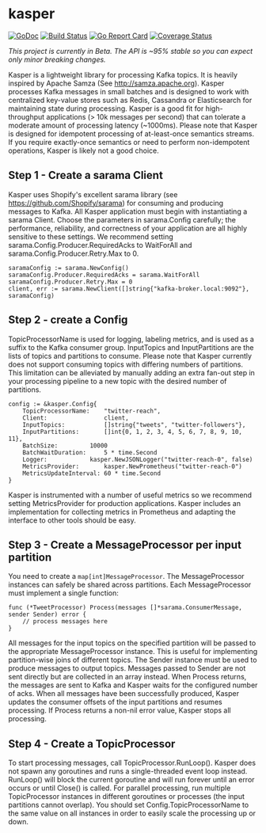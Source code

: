 kasper
======

[![GoDoc](https://godoc.org/github.com/movio/kasper?status.svg)](https://godoc.org/github.com/movio/kasper)
[![Build Status](https://travis-ci.org/movio/kasper.svg?branch=master)](https://travis-ci.org/movio/kasper)
[![Go Report Card](https://goreportcard.com/badge/github.com/movio/kasper)](https://goreportcard.com/report/github.com/movio/kasper)
[![Coverage Status](https://coveralls.io/repos/github/movio/kasper/badge.svg?branch=master)](https://coveralls.io/github/movio/kasper?branch=master)

*This project is currently in Beta. The API is ~95% stable so you can expect only minor breaking changes.*

Kasper is a lightweight library for processing Kafka topics.
It is heavily inspired by Apache Samza (See http://samza.apache.org).
Kasper processes Kafka messages in small batches and is designed to work with centralized key-value stores such as Redis,
Cassandra or Elasticsearch for maintaining state during processing. Kasper is a good fit for high-throughput applications
(> 10k messages per second) that can tolerate a moderate amount of processing latency (~1000ms).
Please note that Kasper is designed for idempotent processing of at-least-once semantics streams.
If you require exactly-once semantics or need to perform non-idempotent operations, Kasper is likely not a good choice.

## Step 1 - Create a sarama Client

Kasper uses Shopify's excellent sarama library (see https://github.com/Shopify/sarama)
for consuming and producing messages to Kafka. All Kasper application must begin with instantiating a sarama Client.
Choose the parameters in sarama.Config carefully; the performance, reliability, and correctness
of your application are all highly sensitive to these settings.
We recommend setting sarama.Config.Producer.RequiredAcks to WaitForAll and sarama.Config.Producer.Retry.Max to 0.

	saramaConfig := sarama.NewConfig()
	saramaConfig.Producer.RequiredAcks = sarama.WaitForAll
	saramaConfig.Producer.Retry.Max = 0
	client, err := sarama.NewClient([]string{"kafka-broker.local:9092"}, saramaConfig)

## Step 2 - create a Config

TopicProcessorName is used for logging, labeling metrics, and is used as a suffix to the Kafka consumer group.
InputTopics and InputPartitions are the lists of topics and partitions to consume.
Please note that Kasper currently does not support consuming topics with differing numbers of partitions.
This limitation can be alleviated by manually adding an extra fan-out step in your processing pipeline
to a new topic with the desired number of partitions.

	config := &kasper.Config{
		TopicProcessorName:    "twitter-reach",
		Client:                client,
		InputTopics:           []string{"tweets", "twitter-followers"},
		InputPartitions:       []int{0, 1, 2, 3, 4, 5, 6, 7, 8, 9, 10, 11},
		BatchSize: 	       10000
		BatchWaitDuration:     5 * time.Second
		Logger: 	       kasper.NewJSONLogger("twitter-reach-0", false)
		MetricsProvider:       kasper.NewPrometheus("twitter-reach-0")
		MetricsUpdateInterval: 60 * time.Second
	}

Kasper is instrumented with a number of useful metrics so we
recommend setting MetricsProvider for production applications. Kasper includes an implementation for collecting
metrics in Prometheus and adapting the interface to other tools should be easy.

## Step 3 - Create a MessageProcessor per input partition

You need to create a `map[int]MessageProcessor`. The MessageProcessor instances can safely be shared across partitions.
Each MessageProcessor must implement a single function:

	func (*TweetProcessor) Process(messages []*sarama.ConsumerMessage, sender Sender) error {
		// process messages here
	}

All messages for the input topics on the specified partition will be passed to the appropriate MessageProcessor instance.
This is useful for implementing partition-wise joins of different topics.
The Sender instance must be used to produce messages to output topics. Messages passed to Sender are not sent directly but are collected in an array instead.
When Process returns, the messages are sent to Kafka and Kasper waits for the configured number of acks.
When all messages have been successfully produced, Kasper updates the consumer offsets of the input partitions and
resumes processing. If Process returns a non-nil error value, Kasper stops all processing.

## Step 4 - Create a TopicProcessor

To start processing messages, call TopicProcessor.RunLoop(). Kasper does not spawn any goroutines and runs a single-threaded
event loop instead. RunLoop() will block the current goroutine and will run forever until an error occurs or until
Close() is called.
For parallel processing, run multiple TopicProcessor instances in different goroutines or processes
(the input partitions cannot overlap). You should set Config.TopicProcessorName to the same value on
all instances in order to easily scale the processing up or down.
